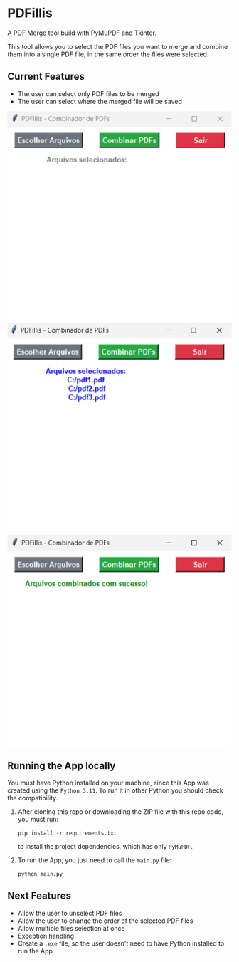 # PDFillis

A PDF Merge tool build with PyMuPDF and Tkinter.

This tool allows you to select the PDF files you want to merge and combine them into a single PDF file, in the same order the files were selected.

## Current Features
- The user can select only PDF files to be merged
- The user can select where the merged file will be saved

![PDFillis - Initial screen](images/initial_screen.png)
![PDFillis - Selecting files to merge](images/selected_files.png)
![PDFillis - Successfully merge](images/merge_completed.png)

## Running the App locally
You must have Python installed on your machine, since this App was created using the `Python 3.11`. To run it in other Python you should check the compatibility.

1. After cloning this repo or downloading the ZIP file with this repo code, you must run:
    ```shell
    pip install -r requirements.txt
    ```
    to install the project dependencies, which has only `PyMuPDF`.

2. To run the App, you just need to call the ```main.py``` file:
    ```shell
    python main.py
    ```


## Next Features
- Allow the user to unselect PDF files
- Allow the user to change the order of the selected PDF files
- Allow multiple files selection at once
- Exception handling
- Create a `.exe` file, so the user doesn't need to have Python installed to run the App